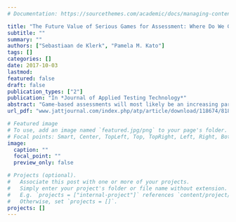 ```yaml
---
# Documentation: https://sourcethemes.com/academic/docs/managing-content/

title: "The Future Value of Serious Games for Assessment: Where Do We Go Now?"
subtitle: ""
summary: ""
authors: ["Sebastiaan de Klerk", "Pamela M. Kato"]
tags: []
categories: []
date: 2017-10-03
lastmod:
featured: false
draft: false
publication_types: ["2"]
publication: "In *Journal of Applied Testing Technology*"
abstract: "Game-based assessments will most likely be an increasing part of testing programs in future generations because they provide promising possibilities for more valid and reliable measurement of students’ skills as compared to the traditional methods of assessment like paper-and-pencil tests or performance-based assessments. The current status of serious games for assessment has been highlighted from several angles in the previous articles of this special issue. Here, we will synthesize the findings from the individual papers to demonstrate how to best benefit from the advantages of game-based assessment and how to address the many challenges that still remain. In the first part we will once more discuss how game-based assessments advantages can play a role in future testing, and in the second part we will address one of the most daring challenges: the psychometrics behind the game. In a short conclusion section we will discuss how research and practice should shape a future generation of game-based assessment."
url_pdf: "www.jattjournal.com/index.php/atp/article/download/118674/81855"

# Featured image
# To use, add an image named `featured.jpg/png` to your page's folder.
# Focal points: Smart, Center, TopLeft, Top, TopRight, Left, Right, BottomLeft, Bottom, BottomRight.
image:
  caption: ""
  focal_point: ""
  preview_only: false

# Projects (optional).
#   Associate this post with one or more of your projects.
#   Simply enter your project's folder or file name without extension.
#   E.g. `projects = ["internal-project"]` references `content/project/deep-learning/index.md`.
#   Otherwise, set `projects = []`.
projects: []
---
```

